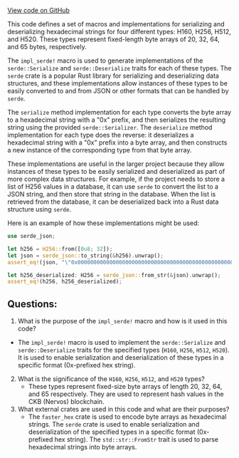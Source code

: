 [View code on GitHub](https://github.com/nervosnetwork/ckb/blob/develop/util/fixed-hash/core/src/serde.rs)

This code defines a set of macros and implementations for serializing and deserializing hexadecimal strings for four different types: H160, H256, H512, and H520. These types represent fixed-length byte arrays of 20, 32, 64, and 65 bytes, respectively.

The `impl_serde!` macro is used to generate implementations of the `serde::Serialize` and `serde::Deserialize` traits for each of these types. The `serde` crate is a popular Rust library for serializing and deserializing data structures, and these implementations allow instances of these types to be easily converted to and from JSON or other formats that can be handled by `serde`.

The `serialize` method implementation for each type converts the byte array to a hexadecimal string with a "0x" prefix, and then serializes the resulting string using the provided `serde::Serializer`. The `deserialize` method implementation for each type does the reverse: it deserializes a hexadecimal string with a "0x" prefix into a byte array, and then constructs a new instance of the corresponding type from that byte array.

These implementations are useful in the larger project because they allow instances of these types to be easily serialized and deserialized as part of more complex data structures. For example, if the project needs to store a list of H256 values in a database, it can use `serde` to convert the list to a JSON string, and then store that string in the database. When the list is retrieved from the database, it can be deserialized back into a Rust data structure using `serde`.

Here is an example of how these implementations might be used:

```rust
use serde_json;

let h256 = H256::from([0u8; 32]);
let json = serde_json::to_string(&h256).unwrap();
assert_eq!(json, "\"0x0000000000000000000000000000000000000000000000000000000000000000\"");

let h256_deserialized: H256 = serde_json::from_str(&json).unwrap();
assert_eq!(h256, h256_deserialized);
```
## Questions:
 1. What is the purpose of the `impl_serde!` macro and how is it used in this code?
   - The `impl_serde!` macro is used to implement the `serde::Serialize` and `serde::Deserialize` traits for the specified types (`H160`, `H256`, `H512`, `H520`). It is used to enable serialization and deserialization of these types in a specific format (0x-prefixed hex string).
2. What is the significance of the `H160`, `H256`, `H512`, and `H520` types?
   - These types represent fixed-size byte arrays of length 20, 32, 64, and 65 respectively. They are used to represent hash values in the CKB (Nervos) blockchain.
3. What external crates are used in this code and what are their purposes?
   - The `faster_hex` crate is used to encode byte arrays as hexadecimal strings. The `serde` crate is used to enable serialization and deserialization of the specified types in a specific format (0x-prefixed hex string). The `std::str::FromStr` trait is used to parse hexadecimal strings into byte arrays.
